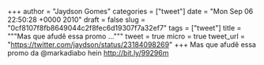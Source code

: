 
+++
author = "Jaydson Gomes"
categories = ["tweet"]
date = "Mon Sep 06 22:50:28 +0000 2010"
draft = false
slug = "0cf8107f8fb8649044c2f8fec6d19307f7a32ef7"
tags = ["tweet"]
title = """Mas que afudê essa promo ..."""
tweet = true
micro = true
tweet_url = "https://twitter.com/jaydson/status/23184098269"
+++
Mas que afudê essa promo da @markadiabo  hein http://bit.ly/99296m
